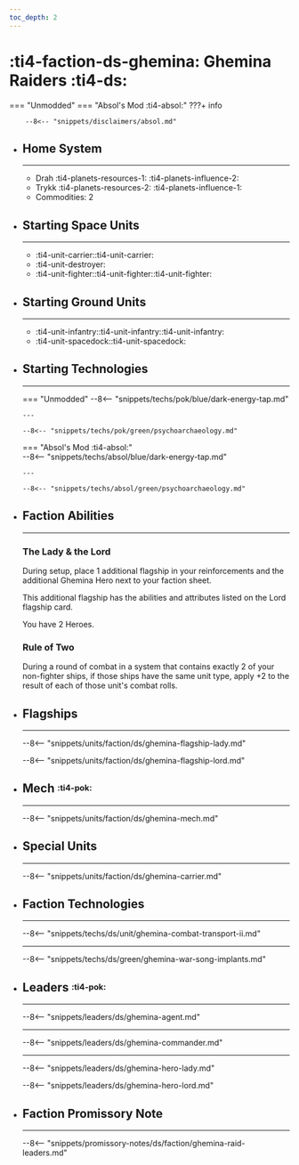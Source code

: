 ```yaml
---
toc_depth: 2
---
```


# :ti4-faction-ds-ghemina: Ghemina Raiders :ti4-ds:
=== "Unmodded"
=== "Absol's Mod :ti4-absol:" 
    ???+ info

        --8<-- "snippets/disclaimers/absol.md"

<div class="grid cards" markdown>

-   ## __Home System__

    ---

    * Drah :ti4-planets-resources-1: :ti4-planets-influence-2:
    * Trykk :ti4-planets-resources-2: :ti4-planets-influence-1:
    * Commodities: 2

</div>

<div class="grid cards" markdown>

-   ## __Starting Space Units__

    ---

    * :ti4-unit-carrier::ti4-unit-carrier:
    * :ti4-unit-destroyer:
    * :ti4-unit-fighter::ti4-unit-fighter::ti4-unit-fighter:

-   ## __Starting Ground Units__

    ---

    * :ti4-unit-infantry::ti4-unit-infantry::ti4-unit-infantry:
    * :ti4-unit-spacedock::ti4-unit-spacedock:

-   ## __Starting Technologies__

    ---
    === "Unmodded"
        --8<-- "snippets/techs/pok/blue/dark-energy-tap.md"

        ---

        --8<-- "snippets/techs/pok/green/psychoarchaeology.md"

    === "Absol's Mod :ti4-absol:"  
        --8<-- "snippets/techs/absol/blue/dark-energy-tap.md"

        ---

        --8<-- "snippets/techs/absol/green/psychoarchaeology.md"

-   ## __Faction Abilities__

    ---
    ### **The Lady & the Lord**
    
    During setup, place 1 additional flagship in your reinforcements and the additional Ghemina Hero next to your faction sheet. 
    
    This additional flagship has the abilities and attributes listed on the Lord flagship card. 
    
    You have 2 Heroes.

    ### **Rule of Two**
    
    During a round of combat in a system that contains exactly 2 of your non-fighter ships, if those ships have the same unit type, apply +2 to the result of each of those unit's combat rolls.

-   ## __Flagships__

    ---
    --8<-- "snippets/units/faction/ds/ghemina-flagship-lady.md"

    --8<-- "snippets/units/faction/ds/ghemina-flagship-lord.md"

-   ## __Mech__ <sup><sub>:ti4-pok:</sub></sup>

    ---
    --8<-- "snippets/units/faction/ds/ghemina-mech.md"

-   ## __Special Units__

    ---
    --8<-- "snippets/units/faction/ds/ghemina-carrier.md"

</div>

<div class="grid cards" markdown>

-   ## __Faction Technologies__

    ---

    --8<-- "snippets/techs/ds/unit/ghemina-combat-transport-ii.md"

    ---

    --8<-- "snippets/techs/ds/green/ghemina-war-song-implants.md"

-   ## __Leaders__ <sup><sub>:ti4-pok:</sub></sup>

    ---
    
    --8<-- "snippets/leaders/ds/ghemina-agent.md"

    ---

    --8<-- "snippets/leaders/ds/ghemina-commander.md"

    ---

    --8<-- "snippets/leaders/ds/ghemina-hero-lady.md"

    --8<-- "snippets/leaders/ds/ghemina-hero-lord.md"

-   ## __Faction Promissory Note__

    ---
    --8<-- "snippets/promissory-notes/ds/faction/ghemina-raid-leaders.md"

</div>
